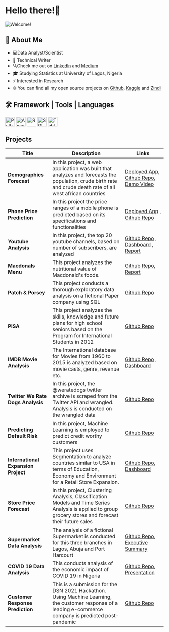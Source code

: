 # Hello there!👋
![Welcome!](https://user-images.githubusercontent.com/49078266/185427734-60acc502-3de3-4593-9d80-4a4398ae2c29.gif)

## :book: About Me
- 💻Data Analyst/Scientist
- 🔭 Technical Writer
- 🔍Check me out on [Linkedln](https://www.linkedin.com/in/margaret-awojide/) and [Medium](https://medium.com/@margaretawojide)
- 🎓 Studying Statistics at University of Lagos, Nigeria
- ⚡ Interested in Research 
- 🌐 You can find all my open source projects on [Github](https://github.com/awojidetola), [Kaggle](https://www.kaggle.com/awojidemargaret) and [Zindi](https://zindi.africa/users/awojide)

<!--
- 🌱 I am currently preparing for Microsoft PL300 Exam 
--!>

<!--
**awojidetola/awojidetola** is a ✨ _special_ ✨ repository because its `README.md` (this file) appears on your GitHub profile.

Here are some ideas to get you started:
- 🔭 I’m currently working on ...
- 🌱 I’m currently learning ...
- 👯 I’m looking to collaborate on ...
- 🤔 I’m looking for help with ...
- 💬 Ask me about ...
- 📫 How to reach me: ...
- 😄 Pronouns: ...
- ⚡ Fun fact: ...
Tableau Streamlit Heroku Django
-->

## 🛠 Framework | Tools | Languages
[<img src="https://upload.wikimedia.org/wikipedia/commons/thumb/c/c3/Python-logo-notext.svg/1200px-Python-logo-notext.svg.png" height="30em" align="center" alt="Python" title="Python"/>](https://github.com/awojidetola)
[<img src="https://www.clipartmax.com/png/middle/349-3490136_anaconda-icon-anaconda-python-icon.png" height="30em" align="center" alt="Anaconda" title="Anaconda"/>](https://github.com/awojidetola)
[<img src="https://encrypted-tbn0.gstatic.com/images?q=tbn:ANd9GcQ8diGKg92SXPgrCNfDICWBS2-qYmUF5RnWtdxOVb5X0Hxi6PH5M-5P48Wz6ZHj2WEroRU&usqp=CAU" height="30em" align="center" alt="R" title="R"/>](https://github.com/awojidetola)
[<img src="https://cdn1.vectorstock.com/i/1000x1000/77/50/sql-database-icon-logo-design-ui-or-ux-app-vector-17507750.jpg" height="30em" align="center" alt="SQL" title="SQL"/>](https://github.com/awojidetola)
[<img src="https://logos-world.net/wp-content/uploads/2021/10/Tableau-Emblem.png" height="30em" align="center" alt="Tableau" title="Tableau"/>](https://github.com/awojidetola)

## Projects

| Title | Description | Links |
| --- | --- | --- |
| **Demographics Forecast** | In this project, a web application was built that analyzes and forecasts the population, crude birth rate and crude death rate of all west african countries | [Deployed App](https://awojidetola-west-african-population-foreca-streamlit-app-3nb8ca.streamlitapp.com/), [Github Repo](https://github.com/awojidetola/West-African-Population-Forecast), [Demo Video](https://user-images.githubusercontent.com/49078266/187939059-5031b37c-9d25-48d9-b1b0-183202942b70.mp4) |
| **Phone Price Prediction** | In this project the price ranges of a mobile phone is predicted based on its specifications and functionalities | [Deployed App](https://awojidetola-mobile-phone-price-prediction-prediction-mma8kw.streamlitapp.com/) , [Github Repo](https://github.com/awojidetola/Mobile-Phone-Price-Prediction) |
|**Youtube Analysis**|In this project, the top 20 youtube channels, based on number of subscribers, are analyzed |[Github Repo](https://github.com/awojidetola/Youtube-Analysis) , [Dashboard](https://public.tableau.com/app/profile/margaret.awojide/viz/Top200YoutubersDashboard/Dashboard1) , [Report](https://github.com/awojidetola/Youtube-Analysis/raw/main/Report.pdf)  | 
| **Macdonals Menu** | This project analyzes the nutritional value of Macdonald's foods. | [Github Repo](https://github.com/awojidetola/McDonalds-Menu-Analysis), [Report](https://github.com/awojidetola/McDonalds-Menu-Analysis/raw/main/McDonald_Analysis%20slides.pdf)|
| **Patch & Porsey** | This project conducts a thorough exploratory data analysis on a fictional Paper company using SQL | [Github Repo](https://github.com/awojidetola/Udacity-Data-Analysis-ND/tree/main/Patch_and_Porsey_Papers) |
| **PISA** | This project analyzes the skills, knowledge and future plans for high school seniors based on the Program for International Students in 2012 |[Github Repo](https://github.com/awojidetola/Udacity-Data-Analysis-ND/tree/main/PISA%202012%20Analysis)|
| **IMDB Movie Analysis** |The International database for Movies from 1960 to 2015 is analyzed based on movie casts, genre, revenue etc. |[Github Repo](https://github.com/awojidetola/Udacity-Data-Analysis-ND/tree/main/IMDB%20Movies%20Analysis) , [Dashboard](https://public.tableau.com/app/profile/margaret.awojide/viz/IMDBMovieDashboard_16554219196260/Dashboard1?publish=yes)|
| **Twitter We Rate Dogs Analysis** |In this project, the @weratedogs twitter archive is scraped from the Twitter API and wrangled. Analysis is conducted on the wrangled data|[Github Repo](https://github.com/awojidetola/Udacity-Data-Analysis-ND/tree/main/WeRateDogs%20Project)|
| **Predicting Default Risk** |In this project, Machine Learning is employed to predict credit worthy customers|[Github Repo](https://github.com/awojidetola/Predictive-Analytics-for-Business-Nanodegree-/tree/main/Predicting%20Default%20Risk)|
| **International Expansion Project** | This project uses Segmentation to analyze countries similar to USA in terms of Education, Economy and Environment for a Retail Store Expansion. |[Github Repo](https://github.com/awojidetola/Predictive-Analytics-for-Business-Nanodegree-/tree/main/Segmentation:%20International%20Expansion%20Project), [Dashboard](https://public.tableau.com/app/profile/margaret.awojide/viz/SegmentationProject_16560714846690/Sheet1?publish=yes)|
| **Store Price Forecast** |In this project, Clustering Analysis, Classification Models and Time Series Analysis is applied to group grocery stores and forecast their future sales | [Github Repo](https://github.com/awojidetola/Predictive-Analytics-for-Business-Nanodegree-/tree/main/Combining%20Predictive%20Techniques) |
| **Supermarket Data Analysis** | The analysis of a fictional Supermarket is conducted for this three branches in Lagos, Abuja and Port Harcourt|[Github Repo](https://github.com/awojidetola/Supermarket-Analysis-Project), [Executive Summary](https://github.com/awojidetola/Supermarket-Analysis-Project/raw/main/Executive%20Summary.pdf) |
| **COVID 19 Data Analysis**| This conducts analysis of the economic impact of COVID 19 in Nigeria | [Github Repo](https://github.com/awojidetola/Data-Analysis-Covid-19), [Presentation](https://github.com/awojidetola/Data-Analysis-Covid-19/raw/main/Data%20Analysis%20COVID%2019.pptx)|
|**Customer Response Prediction**|This is a submission for the DSN 2021 Hackathon. Using Machine Learning, the customer response of a leading e-commerce company is predicted post-pandemic|[Github Repo](https://github.com/awojidetola/DSN-Bootcamp-Hackathon-Customer-Response-Prediction-) |
